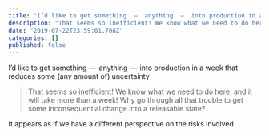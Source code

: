 ```yaml
---
title: "I’d like to get something  —  anything  —  into production in a week that reduces some (any amount…"
description: "That seems so inefficient! We know what we need to do here, and it will take more than a week! Why go through all that trouble to get some…"
date: "2019-07-22T23:59:01.708Z"
categories: []
published: false
---
```


  

I’d like to get something  —  anything  —  into production in a week that reduces some (any amount of) uncertainty

> That seems so inefficient! We know what we need to do here, and it will take more than a week! Why go through all that trouble to get some inconsequential change into a releasable state?

It appears as if we have a different perspective on the risks involved.

